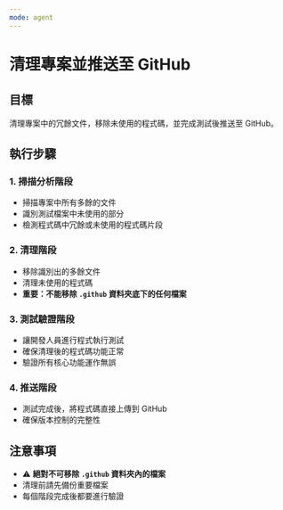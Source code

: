 ```yaml
---
mode: agent
---
```


# 清理專案並推送至 GitHub

## 目標

清理專案中的冗餘文件，移除未使用的程式碼，並完成測試後推送至 GitHub。

## 執行步驟

### 1. 掃描分析階段

- 掃描專案中所有多餘的文件
- 識別測試檔案中未使用的部分
- 檢測程式碼中冗餘或未使用的程式碼片段

### 2. 清理階段

- 移除識別出的多餘文件
- 清理未使用的程式碼
- **重要：不能移除 `.github` 資料夾底下的任何檔案**

### 3. 測試驗證階段

- 讓開發人員進行程式執行測試
- 確保清理後的程式碼功能正常
- 驗證所有核心功能運作無誤

### 4. 推送階段

- 測試完成後，將程式碼直接上傳到 GitHub
- 確保版本控制的完整性

## 注意事項

- ⚠️ **絕對不可移除 `.github` 資料夾內的檔案**
- 清理前請先備份重要檔案
- 每個階段完成後都要進行驗證
